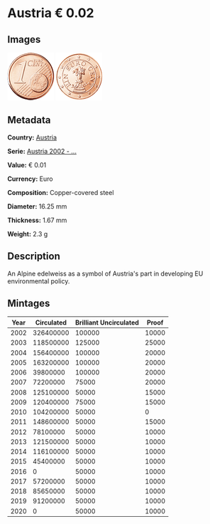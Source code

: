 # Austria € 0.02

## Images

![Austria 2002 € 0,01](../../../img/common-2002-001.png) ![Austria 2002 € 0,01](img/austria-2002-001.png) 


## Metadata

**Country:** [Austria](../index.md)

**Serie:** [Austria 2002 - ...](index.md)

**Value:** € 0.01

**Currency:** Euro

**Composition:** Copper-covered steel

**Diameter:** 16.25 mm

**Thickness:** 1.67 mm

**Weight:** 2.3 g


## Description

An Alpine edelweiss as a symbol of Austria's part in developing EU environmental policy.


## Mintages

| Year | Circulated | Brilliant Uncirculated | Proof |
| ---- | ---------- | ---------------------- | ----- |
| 2002 | 326400000  | 100000                 | 10000 |
| 2003 | 118500000  | 125000                 | 25000 |
| 2004 | 156400000  | 100000                 | 20000 |
| 2005 | 163200000  | 100000                 | 20000 |
| 2006 | 39800000   | 100000                 | 20000 |
| 2007 | 72200000   | 75000                  | 20000 |
| 2008 | 125100000  | 50000                  | 15000 |
| 2009 | 120400000  | 75000                  | 15000 |
| 2010 | 104200000  | 50000                  | 0     |
| 2011 | 148600000  | 50000                  | 15000 |
| 2012 | 78100000   | 50000                  | 10000 |
| 2013 | 121500000  | 50000                  | 10000 |
| 2014 | 116100000  | 50000                  | 10000 |
| 2015 | 45400000   | 50000                  | 10000 |
| 2016 | 0          | 50000                  | 10000 |
| 2017 | 57200000   | 50000                  | 10000 |
| 2018 | 85650000   | 50000                  | 10000 |
| 2019 | 91200000   | 50000                  | 10000 |
| 2020 | 0          | 50000                  | 10000 |
